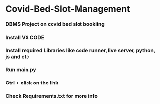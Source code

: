 # Covid-Bed-Slot-Management
### DBMS Project on covid bed slot bookiing
### Install VS CODE
### Install required Libraries like code runner, live server, python, js and etc
### Run main.py
### Ctrl + click on the link
### Check Requirements.txt for more info


